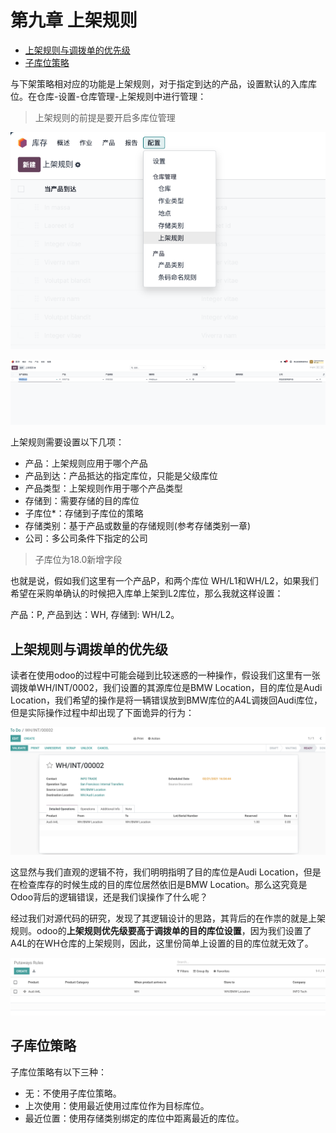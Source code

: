 # 第九章 上架规则

* [上架规则与调拨单的优先级](#上架规则与调拨单的优先级)
* [子库位策略](#子库位策略)

与下架策略相对应的功能是上架规则，对于指定到达的产品，设置默认的入库库位。在仓库-设置-仓库管理-上架规则中进行管理：

> 上架规则的前提是要开启多库位管理

![putaway](images/putway3.png)

![putway4](images/putway4.png)

上架规则需要设置以下几项：

* 产品：上架规则应用于哪个产品
* 产品到达：产品抵达的指定库位，只能是父级库位
* 产品类型：上架规则作用于哪个产品类型
* 存储到：需要存储的目的库位
* 子库位*：存储到子库位的策略
* 存储类别：基于产品或数量的存储规则(参考存储类别一章)
* 公司：多公司条件下指定的公司

> 子库位为18.0新增字段

也就是说，假如我们这里有一个产品P，和两个库位 WH/L1和WH/L2，如果我们希望在采购单确认的时候把入库单上架到L2库位，那么我就这样设置：

产品：P, 产品到达：WH, 存储到: WH/L2。

## 上架规则与调拨单的优先级

读者在使用odoo的过程中可能会碰到比较迷惑的一种操作，假设我们这里有一张调拨单WH/INT/0002，我们设置的其源库位是BMW Location，目的库位是Audi Location，我们希望的操作是将一辆错误放到BMW库位的A4L调拨回Audi库位，但是实际操作过程中却出现了下面诡异的行为：

![putway](images/putway.png)

这显然与我们直观的逻辑不符，我们明明指明了目的库位是Audi Location，但是在检查库存的时候生成的目的库位居然依旧是BMW Location。那么这究竟是Odoo背后的逻辑错误，还是我们误操作了什么呢？

经过我们对源代码的研究，发现了其逻辑设计的思路，其背后的在作祟的就是上架规则。odoo的**上架规则优先级要高于调拨单的目的库位设置**，因为我们设置了A4L的在WH仓库的上架规则，因此，这里份简单上设置的目的库位就无效了。

![putway2](images/putway2.png)

## 子库位策略

子库位策略有以下三种：

* 无：不使用子库位策略。
* 上次使用：使用最近使用过库位作为目标库位。
* 最近位置：使用存储类别绑定的库位中距离最近的库位。

